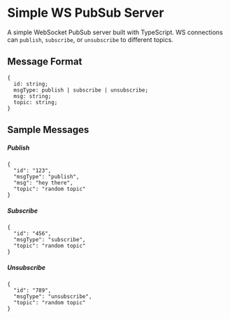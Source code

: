 # Simple WS PubSub Server

A simple WebSocket PubSub server built with TypeScript. WS connections can `publish`, `subscribe`, or `unsubscribe` to different topics.

## Message Format

```
{
  id: string;
  msgType: publish | subscribe | unsubscribe;
  msg: string;
  topic: string;
}
```

## Sample Messages

##### Publish

```
{
  "id": "123",
  "msgType": "publish",
  "msg": "hey there",
  "topic": "random topic"
}
```

##### Subscribe

```
{
  "id": "456",
  "msgType": "subscribe",
  "topic": "random topic"
}
```

##### Unsubscribe

```
{
  "id": "789",
  "msgType": "unsubscribe",
  "topic": "random topic"
}
```
